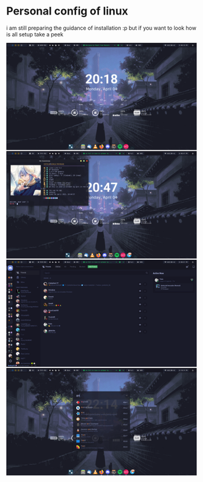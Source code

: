 # Personal config of linux

i am still preparing the guidance of installation :p
but if you want to look how is all setup take a peek

![wallpaper](/screenshots/screen1.png)
![wallpaper](/screenshots/screen2.png)
![wallpaper](/screenshots/screen3.png)
![wallpaper](/screenshots/screen4.png)
